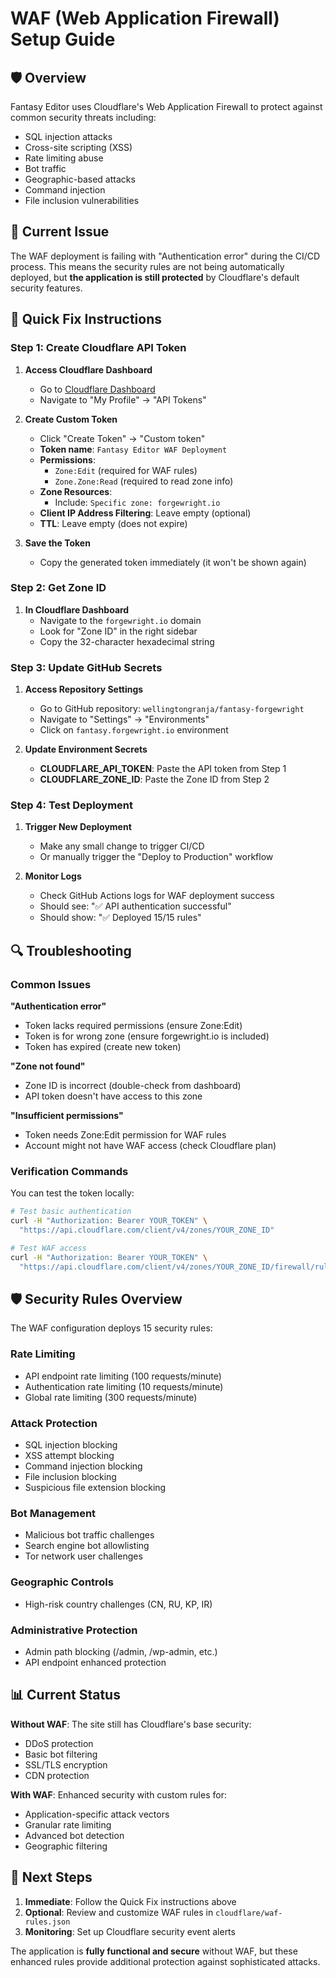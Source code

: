 # WAF (Web Application Firewall) Setup Guide

## 🛡️ Overview

Fantasy Editor uses Cloudflare's Web Application Firewall to protect against common security threats including:

- SQL injection attacks
- Cross-site scripting (XSS)
- Rate limiting abuse
- Bot traffic
- Geographic-based attacks
- Command injection
- File inclusion vulnerabilities

## 🔧 Current Issue

The WAF deployment is failing with "Authentication error" during the CI/CD process. This means the security rules are not being automatically deployed, but **the application is still protected** by Cloudflare's default security features.

## 🚀 Quick Fix Instructions

### Step 1: Create Cloudflare API Token

1. **Access Cloudflare Dashboard**
   - Go to [Cloudflare Dashboard](https://dash.cloudflare.com/)
   - Navigate to "My Profile" → "API Tokens"

2. **Create Custom Token**
   - Click "Create Token" → "Custom token"
   - **Token name**: `Fantasy Editor WAF Deployment`
   - **Permissions**:
     - `Zone:Edit` (required for WAF rules)
     - `Zone.Zone:Read` (required to read zone info)
   - **Zone Resources**: 
     - Include: `Specific zone: forgewright.io`
   - **Client IP Address Filtering**: Leave empty (optional)
   - **TTL**: Leave empty (does not expire)

3. **Save the Token**
   - Copy the generated token immediately (it won't be shown again)

### Step 2: Get Zone ID

1. **In Cloudflare Dashboard**
   - Navigate to the `forgewright.io` domain
   - Look for "Zone ID" in the right sidebar
   - Copy the 32-character hexadecimal string

### Step 3: Update GitHub Secrets

1. **Access Repository Settings**
   - Go to GitHub repository: `wellingtongranja/fantasy-forgewright`
   - Navigate to "Settings" → "Environments"
   - Click on `fantasy.forgewright.io` environment

2. **Update Environment Secrets**
   - **CLOUDFLARE_API_TOKEN**: Paste the API token from Step 1
   - **CLOUDFLARE_ZONE_ID**: Paste the Zone ID from Step 2

### Step 4: Test Deployment

1. **Trigger New Deployment**
   - Make any small change to trigger CI/CD
   - Or manually trigger the "Deploy to Production" workflow

2. **Monitor Logs**
   - Check GitHub Actions logs for WAF deployment success
   - Should see: "✅ API authentication successful"
   - Should show: "✅ Deployed 15/15 rules"

## 🔍 Troubleshooting

### Common Issues

**"Authentication error"**
- Token lacks required permissions (ensure Zone:Edit)
- Token is for wrong zone (ensure forgewright.io is included)
- Token has expired (create new token)

**"Zone not found"**
- Zone ID is incorrect (double-check from dashboard)
- API token doesn't have access to this zone

**"Insufficient permissions"**
- Token needs Zone:Edit permission for WAF rules
- Account might not have WAF access (check Cloudflare plan)

### Verification Commands

You can test the token locally:

```bash
# Test basic authentication
curl -H "Authorization: Bearer YOUR_TOKEN" \
  "https://api.cloudflare.com/client/v4/zones/YOUR_ZONE_ID"

# Test WAF access
curl -H "Authorization: Bearer YOUR_TOKEN" \
  "https://api.cloudflare.com/client/v4/zones/YOUR_ZONE_ID/firewall/rules"
```

## 🛡️ Security Rules Overview

The WAF configuration deploys 15 security rules:

### Rate Limiting
- API endpoint rate limiting (100 requests/minute)
- Authentication rate limiting (10 requests/minute)  
- Global rate limiting (300 requests/minute)

### Attack Protection
- SQL injection blocking
- XSS attempt blocking
- Command injection blocking
- File inclusion blocking
- Suspicious file extension blocking

### Bot Management
- Malicious bot traffic challenges
- Search engine bot allowlisting
- Tor network user challenges

### Geographic Controls
- High-risk country challenges (CN, RU, KP, IR)

### Administrative Protection
- Admin path blocking (/admin, /wp-admin, etc.)
- API endpoint enhanced protection

## 📊 Current Status

**Without WAF**: The site still has Cloudflare's base security:
- DDoS protection
- Basic bot filtering
- SSL/TLS encryption
- CDN protection

**With WAF**: Enhanced security with custom rules for:
- Application-specific attack vectors
- Granular rate limiting
- Advanced bot detection
- Geographic filtering

## 🎯 Next Steps

1. **Immediate**: Follow the Quick Fix instructions above
2. **Optional**: Review and customize WAF rules in `cloudflare/waf-rules.json`
3. **Monitoring**: Set up Cloudflare security event alerts

The application is **fully functional and secure** without WAF, but these enhanced rules provide additional protection against sophisticated attacks.